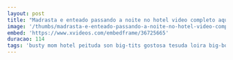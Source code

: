 ```yaml
---
layout: post
title: "Madrasta e enteado passando a noite no hotel video completo aqui"
image: '/thumbs/madrasta-e-enteado-passando-a-noite-no-hotel-video-completo-aqui.jpg'
embed: 'https://www.xvideos.com/embedframe/36725665'
duracao: 114
tags: 'busty mom hotel peituda son big-tits gostosa tesuda loira big-boobs cunhada step cavala stepmom stepson madastra'
---
```

